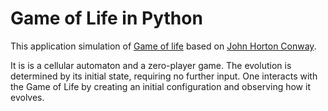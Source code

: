 # Game of Life in Python

This application simulation of [Game of life](https://en.wikipedia.org/wiki/Conway%27s_Game_of_Life) based on [John Horton Conway](https://en.wikipedia.org/wiki/John_Horton_Conway).

It is is a cellular automaton and a zero-player game. The evolution is determined by its initial state, requiring no further input. One interacts with the Game of Life by creating an initial configuration and observing how it evolves.
